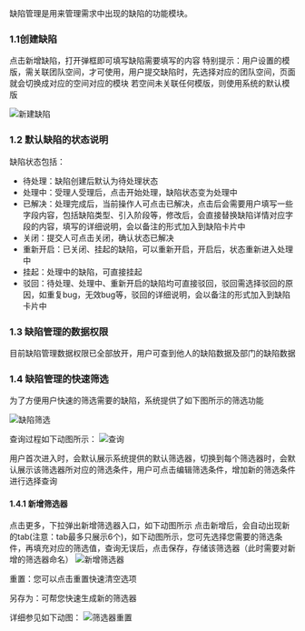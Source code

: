缺陷管理是用来管理需求中出现的缺陷的功能模块。    

### 1.1创建缺陷

点击新增缺陷，打开弹框即可填写缺陷需要填写的内容 特别提示：用户设置的模版，需关联团队空间，才可使用，用户提交缺陷时，先选择对应的团队空间，页面就会切换成对应的空间对应的模块 若空间未关联任何模版，则使用系统的默认模版

![新建缺陷](http://devops-minio.jdcloud.com/doc-image/All-Image/bug.assets/bug_新建缺陷.jpg)        

### 1.2 默认缺陷的状态说明

 缺陷状态包括：    

- 待处理：缺陷创建后默认为待处理状态
- 处理中：受理人受理后，点击开始处理，缺陷状态变为处理中
- 已解决：处理完成后，当前操作人可点击已解决，点击后会需要用户填写一些字段内容，包括缺陷类型、引入阶段等，修改后，会直接替换缺陷详情对应字段的内容，填写的详细说明，会以备注的形式加入到缺陷卡片中
- 关闭：提交人可点击关闭，确认状态已解决
- 重新开启：已关闭、挂起的缺陷，可以重新开启，开启后，状态重新进入处理中
- 挂起：处理中的缺陷，可直接挂起
- 驳回：待处理、处理中、重新开启的缺陷均可直接驳回，驳回需选择驳回的原因，如重复bug，无效bug等，驳回的详细说明，会以备注的形式加入到缺陷卡片中

### 1.3 缺陷管理的数据权限

目前缺陷管理数据权限已全部放开，用户可查到他人的缺陷数据及部门的缺陷数据            

### 1.4 缺陷管理的快速筛选

为了方便用户快速的筛选需要的缺陷，系统提供了如下图所示的筛选功能

![缺陷筛选](http://devops-minio.jdcloud.com/doc-image/All-Image/bug.assets/bug_筛选数据.jpg)

查询过程如下动图所示： ![查询](http://devops-minio.jdcloud.com/doc-image/All-Image/bug.assets/bug_缺陷管理-筛选器查询.gif)

用户首次进入时，会默认展示系统提供的默认筛选器，切换到每个筛选器时，会默认展示该筛选器所对应的筛选条件，用户可点击编辑筛选条件，增加新的筛选条件进行选择查询

#### 1.4.1 新增筛选器

点击更多，下拉弹出新增筛选器入口，如下动图所示 点击新增后，会自动出现新的tab(注意：tab最多只展示6个)，如下动图所示，您可先选择您需要的筛选条件，再填充对应的筛选值，查询无误后，点击保存，存储该筛选器（此时需要对新增的筛选器命名） ![新增筛选器](http://devops-minio.jdcloud.com/doc-image/All-Image/bug.assets/bug_缺陷管理-新增筛选器.gif)

重置：您可以点击重置快速清空选项

另存为：可帮您快速生成新的筛选器

详细参见如下动图： ![筛选器重置](http://devops-minio.jdcloud.com/doc-image/All-Image/bug.assets/bug_创建筛选结果分享短链接.gif)

## 